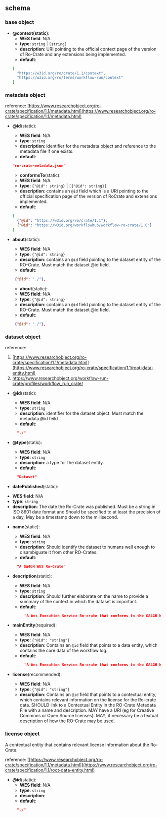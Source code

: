 ## schema

### base object
* **@context(static)**:
  - **WES field**: N/A
  - **type**: `string` | `[string]`
  - **description**: URI pointing to the official context page of the version of Ro-Crate and any extensions being implemented.
  - **default**:
  ```json
  [
    "https://w3id.org/ro/crate/1.1/context",
    "https://w3id.org/ro/terms/workflow-run/context"
  ]
  ```

### metadata object
reference: [https://www.researchobject.org/ro-crate/specification/1.1/metadata.html](https://www.researchobject.org/ro-crate/specification/1.1/metadata.html)

* **@id**(static):
  - **WES field**: N/A
  - **type**: `string`
  - **description**: identifier for the metadata object and reference to the metadata file if one exists.
  - **default**:
  ```json
  "ro-crate-metadata.json"
  ```

  * **conformsTo**(static):
  - **WES field**: N/A
  - **type**: `{"@id": string}` | `[{"@id": string}]`
  - **description**: contains an `@id` field which is a URI pointing to the official specification page of the version of RoCrate and extensions implemented.
  - **default**:
  ```json
  [
    {"@id": "https://w3id.org/ro/crate/1.1"},
    {"@id": "https://w3id.org/workflowhub/workflow-ro-crate/1.0"}
  ]
  ```

* **about**(static):
  - **WES field**: N/A
  - **type**: `{"@id": string}`
  - **description**: contains an `@id` field pointing to the dataset entity of the RO-Crate. Must match the dataset.@id field.
  - **default**:
  ```json
   {"@id": "./"},
  ```

  * **about**(static):
  - **WES field**: N/A
  - **type**: `{"@id": string}`
  - **description**: contains an `@id` field pointing to the dataset entity of the RO-Crate. Must match the dataset.@id field.
  - **default**:
  ```json
   {"@id": "./"},
  ```
### dataset object
reference: 
1. [https://www.researchobject.org/ro-crate/specification/1.1/metadata.html](https://www.researchobject.org/ro-crate/specification/1.1/root-data-entity.html)
2. https://www.researchobject.org/workflow-run-crate/profiles/workflow_run_crate/

* **@id**(static):
  - **WES field**: N/A
  - **type**: `string`
  - **description**: identifier for the dataset object. Must match the metadata.@id feild
  - **default**:
  ```json
    "./"
  ```

* **@type**(static):
  - **WES field**: N/A
  - **type**: `string`
  - **description**: a type for the dataset entity. 
  - **default**:
  ```json
    "Dataset"
  ```

 * **datePublished**(static):
  - **WES field**: N/A
  - **type**: `string`
  - **description**: The date the Ro-Crate was published. Must be a string in ISO 8601 date format and Should be specified to at least the precision of a day, May be a timestamp down to the millisecond.

* **name**(static):
  - **WES field**: N/A
  - **type**: `string`
  - **description**: Should identify the dataset to humans well enough to disambiguate it from other RO-Crates.
  - **default**:
  ```json
    "A Ga4GH WES Ro-Crate"
  ```

* **description**(static):
  - **WES field**: N/A
  - **type**: `string`
  - **description**: Should further elaborate on the name to provide a summary of the context in which the dataset is important.
  - **default**:
    ```json
      "A Wes Execution Service Ro-crate that conforms to the GA4GH WES specification"
    ```

* **mainEntity**(required):
  - **WES field**: N/A
  - **type**: `{"@id": "string"}`
  - **description**: Contains an `@id` field that points to a data entity, which contains the core data of the workflow log. 
  - **default**:
    ```json
      "A Wes Execution Service Ro-crate that conforms to the GA4GH WES specification"
    ```

* **license**(recommended):
  - **WES field**: N/A
  - **type**: `{"@id": "string"}`
  - **description**: Contains an `@id` field that points to a contextual entity, which contains relevant information on the license for the Ro-crate data.
    SHOULD link to a Contextual Entity in the RO-Crate Metadata File with a name and description. MAY have a URI (eg for Creative Commons or Open Source licenses). MAY, if necessary be a textual description of how the RO-Crate may be used.
 
### license object
A contextual entity that contains relevant license information about the Ro-Crate.

reference: [[https://www.researchobject.org/ro-crate/specification/1.1/metadata.html]](https://www.researchobject.org/ro-crate/specification/1.1/root-data-entity.html)

* **@id**(static):
  - **WES field**: N/A
  - **type**: `string`
  - **description**: 
  - **default**:
  ```json
    "./"
  ```

